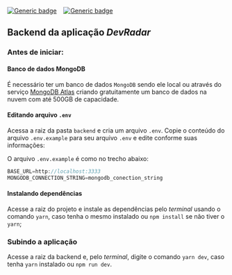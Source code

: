 [![Generic badge](https://img.shields.io/badge/node-12.X-lemon.svg)](https://nodejs.org/en/) &nbsp;&nbsp; [![Generic badge](https://img.shields.io/badge/npm%20-^6.13.6-green.svg)](https://nodejs.org/en/)

## Backend da aplicação _DevRadar_

### Antes de iniciar:

#### Banco de dados MongoDB

É necessário ter um banco de dados `MongoDB` sendo ele local ou através do serviço [MongoDB Atlas](https://www.mongodb.com/cloud/atlas) criando gratuitamente um banco de dados na nuvem com até 500GB de capacidade.

#### Editando arquivo `.env`

Acessa a raiz da pasta `backend` e cria um arquivo `.env`.
Copie o conteúdo do arquivo `.env.example` para seu arquivo `.env` e edite conforme suas informações:

O arquivo `.env.example` é como no trecho abaixo:

```js
BASE_URL=http://localhost:3333
MONGODB_CONNECTION_STRING=mongodb_conection_string
```

#### Instalando dependências

Acesse a raiz do projeto e instale as dependências pelo _terminal_ usando o comando `yarn`, caso tenha o mesmo instalado ou `npm install` se não tiver o `yarn`;

### Subindo a aplicação

Acesse a raiz da backend e, pelo _terminal_, digite o comando `yarn dev`, caso tenha `yarn` instalado ou `npm run dev`.
